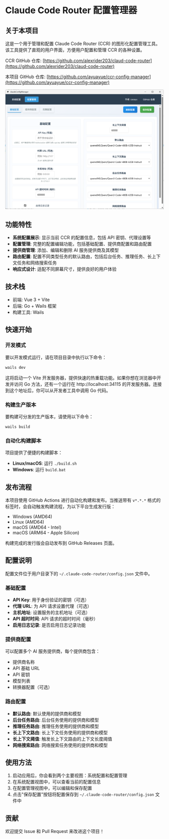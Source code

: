 # Claude Code Router 配置管理器

## 关于本项目

这是一个用于管理和配置 Claude Code Router (CCR) 的图形化配置管理工具。该工具提供了直观的用户界面，方便用户配置和管理 CCR 的各种设置。

CCR GitHub 仓库: [https://github.com/alexrider203/claud-code-router](https://github.com/alexrider203/claud-code-router)

本项目 GitHub 仓库: [https://github.com/ayuayue/ccr-config-manager](https://github.com/ayuayue/ccr-config-manager)


![alt text](PixPin_2025-07-29_22-53-40.png)

## 功能特性

- **系统配置展示**: 显示当前 CCR 的配置信息，包括 API 密钥、代理设置等
- **配置管理**: 完整的配置编辑功能，包括基础配置、提供商配置和路由配置
- **提供商管理**: 添加、编辑和删除 AI 服务提供商及其模型
- **路由配置**: 配置不同类型任务的默认路由，包括后台任务、推理任务、长上下文任务和网络搜索任务
- **响应式设计**: 适配不同屏幕尺寸，提供良好的用户体验

## 技术栈

- 前端: Vue 3 + Vite
- 后端: Go + Wails 框架
- 构建工具: Wails

## 快速开始

### 开发模式

要以开发模式运行，请在项目目录中执行以下命令：

```bash
wails dev
```

这将启动一个 Vite 开发服务器，提供快速的热重载功能。如果你想在浏览器中开发并访问 Go 方法，还有一个运行在 http://localhost:34115 的开发服务器。连接到这个地址后，你可以从开发者工具中调用 Go 代码。

### 构建生产版本

要构建可分发的生产版本，请使用以下命令：

```bash
wails build
```

### 自动化构建脚本

项目提供了便捷的构建脚本：

- **Linux/macOS**: 运行 `./build.sh`
- **Windows**: 运行 `build.bat`

## 发布流程

本项目使用 GitHub Actions 进行自动化构建和发布。当推送带有 `v*.*.*` 格式的标签时，会自动触发构建流程，为以下平台生成发行版：

- Windows (AMD64)
- Linux (AMD64)
- macOS (AMD64 - Intel)
- macOS (ARM64 - Apple Silicon)

构建完成的发行版会自动发布到 GitHub Releases 页面。

## 配置说明

配置文件位于用户目录下的 `~/.claude-code-router/config.json` 文件中。

### 基础配置

- **API Key**: 用于身份验证的密钥（可选）
- **代理 URL**: 为 API 请求设置代理（可选）
- **主机地址**: 设置服务的主机地址（可选）
- **API 超时时间**: API 请求的超时时间（毫秒）
- **启用日志记录**: 是否启用日志记录功能

### 提供商配置

可以配置多个 AI 服务提供商，每个提供商包含：
- 提供商名称
- API 基础 URL
- API 密钥
- 模型列表
- 转换器配置（可选）

### 路由配置

- **默认路由**: 默认使用的提供商和模型
- **后台任务路由**: 后台任务使用的提供商和模型
- **推理任务路由**: 推理任务使用的提供商和模型
- **长上下文路由**: 长上下文任务使用的提供商和模型
- **长上下文阈值**: 触发长上下文路由的上下文长度阈值
- **网络搜索路由**: 网络搜索任务使用的提供商和模型

## 使用方法

1. 启动应用后，你会看到两个主要视图：系统配置和配置管理
2. 在系统配置视图中，可以查看当前的配置信息
3. 在配置管理视图中，可以编辑和保存配置
4. 点击"保存配置"按钮将配置保存到 `~/.claude-code-router/config.json` 文件中

## 贡献

欢迎提交 Issue 和 Pull Request 来改进这个项目！